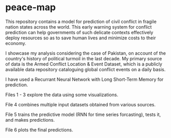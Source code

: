 # peace-map

This repository contains a model for prediction of civil conflict in fragile nation states across the world. This early warning system for conflict prediction can help governments of such delicate contexts effectively deploy resources so as to save human lives and minimize costs to their economy. 

I showcase my analysis considering the case of Pakistan, on account of the country's history of political turmoil in the last decade. My primary source of data is the Armed Conflict Location & Event Dataset, which is a publicly available data repository cataloguing global conflict events on a daily basis. 

I have used a Recurrant Neural Network with Long Short-Term Memory for prediction.

Files 1 - 3 explore the data using some visualizations. 

File 4 combines multiple input datasets obtained from various sources.

File 5 trains the predictive model (RNN for time series forcasting), tests it, and makes predictions.

File 6 plots the final predictions.
